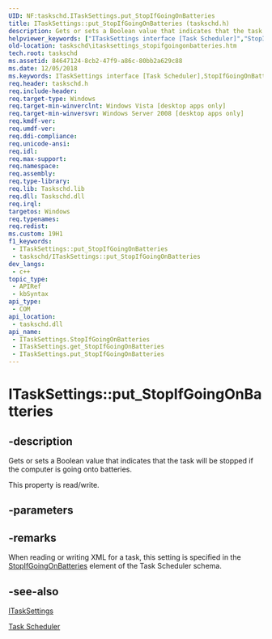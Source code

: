 ```yaml
---
UID: NF:taskschd.ITaskSettings.put_StopIfGoingOnBatteries
title: ITaskSettings::put_StopIfGoingOnBatteries (taskschd.h)
description: Gets or sets a Boolean value that indicates that the task will be stopped if the computer is going onto batteries.
helpviewer_keywords: ["ITaskSettings interface [Task Scheduler]","StopIfGoingOnBatteries property","ITaskSettings.StopIfGoingOnBatteries","ITaskSettings.put_StopIfGoingOnBatteries","ITaskSettings::StopIfGoingOnBatteries","ITaskSettings::get_StopIfGoingOnBatteries","ITaskSettings::put_StopIfGoingOnBatteries","StopIfGoingOnBatteries property [Task Scheduler]","StopIfGoingOnBatteries property [Task Scheduler]","ITaskSettings interface","put_StopIfGoingOnBatteries","taskschd.itasksettings_stopifgoingonbatteries","taskschd/ITaskSettings::StopIfGoingOnBatteries","taskschd/ITaskSettings::get_StopIfGoingOnBatteries","taskschd/ITaskSettings::put_StopIfGoingOnBatteries"]
old-location: taskschd\itasksettings_stopifgoingonbatteries.htm
tech.root: taskschd
ms.assetid: 84647124-8cb2-47f9-a86c-80bb2a629c88
ms.date: 12/05/2018
ms.keywords: ITaskSettings interface [Task Scheduler],StopIfGoingOnBatteries property, ITaskSettings.StopIfGoingOnBatteries, ITaskSettings.put_StopIfGoingOnBatteries, ITaskSettings::StopIfGoingOnBatteries, ITaskSettings::get_StopIfGoingOnBatteries, ITaskSettings::put_StopIfGoingOnBatteries, StopIfGoingOnBatteries property [Task Scheduler], StopIfGoingOnBatteries property [Task Scheduler],ITaskSettings interface, put_StopIfGoingOnBatteries, taskschd.itasksettings_stopifgoingonbatteries, taskschd/ITaskSettings::StopIfGoingOnBatteries, taskschd/ITaskSettings::get_StopIfGoingOnBatteries, taskschd/ITaskSettings::put_StopIfGoingOnBatteries
req.header: taskschd.h
req.include-header: 
req.target-type: Windows
req.target-min-winverclnt: Windows Vista [desktop apps only]
req.target-min-winversvr: Windows Server 2008 [desktop apps only]
req.kmdf-ver: 
req.umdf-ver: 
req.ddi-compliance: 
req.unicode-ansi: 
req.idl: 
req.max-support: 
req.namespace: 
req.assembly: 
req.type-library: 
req.lib: Taskschd.lib
req.dll: Taskschd.dll
req.irql: 
targetos: Windows
req.typenames: 
req.redist: 
ms.custom: 19H1
f1_keywords:
 - ITaskSettings::put_StopIfGoingOnBatteries
 - taskschd/ITaskSettings::put_StopIfGoingOnBatteries
dev_langs:
 - c++
topic_type:
 - APIRef
 - kbSyntax
api_type:
 - COM
api_location:
 - taskschd.dll
api_name:
 - ITaskSettings.StopIfGoingOnBatteries
 - ITaskSettings.get_StopIfGoingOnBatteries
 - ITaskSettings.put_StopIfGoingOnBatteries
---
```


# ITaskSettings::put_StopIfGoingOnBatteries


## -description

Gets or sets a Boolean value that indicates that the task will be stopped if the computer is going onto batteries.

This property is read/write.

## -parameters

## -remarks

When reading or writing XML for a task, this setting is specified in the <a href="https://docs.microsoft.com/windows/desktop/TaskSchd/taskschedulerschema-stopifgoingonbatteries-settingstype-element">StopIfGoingOnBatteries</a> element of the Task Scheduler schema.

## -see-also

<a href="https://docs.microsoft.com/windows/desktop/api/taskschd/nn-taskschd-itasksettings">ITaskSettings</a>



<a href="https://docs.microsoft.com/windows/desktop/TaskSchd/task-scheduler-start-page">Task Scheduler</a>

